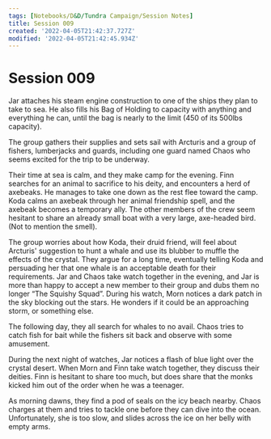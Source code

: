 ```yaml
---
tags: [Notebooks/D&D/Tundra Campaign/Session Notes]
title: Session 009
created: '2022-04-05T21:42:37.727Z'
modified: '2022-04-05T21:42:45.934Z'
---
```


# Session 009

Jar attaches his steam engine construction to one of the ships they plan to take to sea. He also fills his Bag of Holding to capacity with anything and everything he can, until the bag is nearly to the limit (450 of its 500lbs capacity). 

The group gathers their supplies and sets sail with Arcturis and a group of fishers, lumberjacks and guards, including one guard named Chaos who seems excited for the trip to be underway.

Their time at sea is calm, and they make camp for the evening. Finn searches for an animal to sacrifice to his deity, and encounters a herd of axebeaks. He manages to take one down as the rest flee toward the camp. Koda calms an axebeak through her animal friendship spell, and the axebeak becomes a temporary ally. The other members of the crew seem hesitant to share an already small boat with a very large, axe-headed bird. (Not to mention the smell).

The group worries about how Koda, their druid friend, will feel about Arcturis' suggestion to hunt a whale and use its blubber to muffle the effects of the crystal. They argue for a long time, eventually telling Koda and persuading her that one whale is an acceptable death for their requirements. 
Jar and Chaos take watch together in the evening, and Jar is more than happy to accept a new member to their group and dubs them no longer “The Squishy Squad”. During his watch, Morn notices a dark patch in the sky blocking out the stars. He wonders if it could be an approaching storm, or something else.

The following day, they all search for whales to no avail. Chaos tries to catch fish for bait while the fishers sit back and observe with some amusement.

During the next night of watches, Jar notices a flash of blue light over the crystal desert. When Morn and Finn take watch together, they discuss their deities. Finn is hesitant to share too much, but does share that the monks kicked him out of the order when he was a teenager.

As morning dawns, they find a pod of seals on the icy beach nearby. Chaos charges at them and tries to tackle one before they can dive into the ocean. Unfortunately, she is too slow, and slides across the ice on her belly with empty arms.
